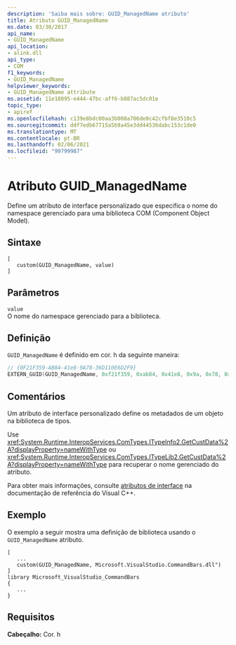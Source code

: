 ```yaml
---
description: 'Saiba mais sobre: GUID_ManagedName atributo'
title: Atributo GUID_ManagedName
ms.date: 03/30/2017
api_name:
- GUID_ManagedName
api_location:
- alink.dll
api_type:
- COM
f1_keywords:
- GUID_ManagedName
helpviewer_keywords:
- GUID_ManagedName attribute
ms.assetid: 11e18095-e444-47bc-aff6-b887ac5dc01e
topic_type:
- apiref
ms.openlocfilehash: c139e8bdc00aa3b008a706de0c42cfbf8e3510c5
ms.sourcegitcommit: ddf7edb67715a5b9a45e3dd44536dabc153c1de0
ms.translationtype: MT
ms.contentlocale: pt-BR
ms.lasthandoff: 02/06/2021
ms.locfileid: "99799987"
---
```

# <a name="guid_managedname-attribute"></a>Atributo GUID_ManagedName

Define um atributo de interface personalizado que especifica o nome do namespace gerenciado para uma biblioteca COM (Component Object Model).  
  
## <a name="syntax"></a>Sintaxe  
  
```idl
[  
   custom(GUID_ManagedName, value)  
]  
```  
  
## <a name="parameters"></a>Parâmetros  

 `value`  
 O nome do namespace gerenciado para a biblioteca.  
  
## <a name="definition"></a>Definição  

 `GUID_ManagedName` é definido em cor. h da seguinte maneira:  
  
```cpp
// {0F21F359-AB84-41e8-9A78-36D110E6D2F9}  
EXTERN_GUID(GUID_ManagedName, 0xf21f359, 0xab84, 0x41e8, 0x9a, 0x78, 0x36, 0xd1, 0x10, 0xe6, 0xd2, 0xf9);  
```  
  
## <a name="remarks"></a>Comentários  

 Um atributo de interface personalizado define os metadados de um objeto na biblioteca de tipos.  
  
 Use <xref:System.Runtime.InteropServices.ComTypes.ITypeInfo2.GetCustData%2A?displayProperty=nameWithType> ou <xref:System.Runtime.InteropServices.ComTypes.ITypeLib2.GetCustData%2A?displayProperty=nameWithType> para recuperar o nome gerenciado do atributo.  
  
 Para obter mais informações, consulte [atributos de interface](/cpp/windows/attributes/interface-attributes) na documentação de referência do Visual C++.  
  
## <a name="example"></a>Exemplo  

 O exemplo a seguir mostra uma definição de biblioteca usando o `GUID_ManagedName` atributo.  
  
```idl
[  
   ...  
   custom(GUID_ManagedName, Microsoft.VisualStudio.CommandBars.dll")  
]  
library Microsoft_VisualStudio_CommandBars  
{  
   ...  
}  
```  
  
## <a name="requirements"></a>Requisitos  

 **Cabeçalho:** Cor. h
